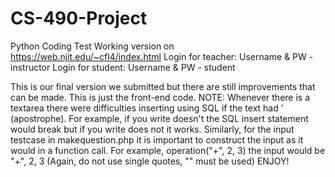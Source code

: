 # CS-490-Project
Python Coding Test
Working version on https://web.njit.edu/~cfl4/index.html
Login for teacher: Username & PW - instructor
Login for student: Username & PW - student

This is our final version we submitted but there are still improvements that can be made. 
This is just the front-end code. 
NOTE: Whenever there is a textarea there were difficulties inserting using SQL if the text had ' (apostrophe). For example, if you write doesn't the SQL insert statement would break but if you write does not it works. 
Similarly, for the input testcase in makequestion.php it is important to construct the input as it would in a function call.
For example, operation("+", 2, 3) the input would be "+", 2, 3   (Again, do not use single quotes, "" must be used)
ENJOY! 
